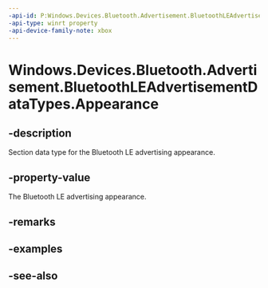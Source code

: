 ```yaml
---
-api-id: P:Windows.Devices.Bluetooth.Advertisement.BluetoothLEAdvertisementDataTypes.Appearance
-api-type: winrt property
-api-device-family-note: xbox
---
```


<!-- Property syntax
public byte Appearance { get; }
-->

# Windows.Devices.Bluetooth.Advertisement.BluetoothLEAdvertisementDataTypes.Appearance

## -description
Section data type for the Bluetooth LE advertising appearance.

## -property-value
The Bluetooth LE advertising appearance.

## -remarks

## -examples

## -see-also
